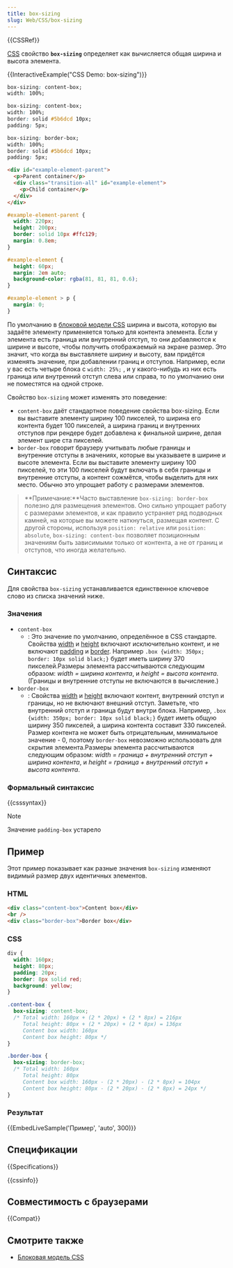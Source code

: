 ```yaml
---
title: box-sizing
slug: Web/CSS/box-sizing
---
```


{{CSSRef}}

[CSS](/ru/docs/Web/CSS) свойство **`box-sizing`** определяет как вычисляется общая ширина и высота элемента.

{{InteractiveExample("CSS Demo: box-sizing")}}

```css interactive-example-choice
box-sizing: content-box;
width: 100%;
```

```css interactive-example-choice
box-sizing: content-box;
width: 100%;
border: solid #5b6dcd 10px;
padding: 5px;
```

```css interactive-example-choice
box-sizing: border-box;
width: 100%;
border: solid #5b6dcd 10px;
padding: 5px;
```

```html interactive-example
<div id="example-element-parent">
  <p>Parent container</p>
  <div class="transition-all" id="example-element">
    <p>Child container</p>
  </div>
</div>
```

```css interactive-example
#example-element-parent {
  width: 220px;
  height: 200px;
  border: solid 10px #ffc129;
  margin: 0.8em;
}

#example-element {
  height: 60px;
  margin: 2em auto;
  background-color: rgba(81, 81, 81, 0.6);
}

#example-element > p {
  margin: 0;
}
```

По умолчанию в [блоковой модели CSS](/ru/docs/Web/CSS/CSS_box_model/Introduction_to_the_CSS_box_model) ширина и высота, которую вы задаёте элементу применяется только для контента элемента. Если у элемента есть граница или внутренний отступ, то они добавляются к ширине и высоте, чтобы получить отображаемый на экране размер. Это значит, что когда вы выставляете ширину и высоту, вам придётся изменять значение, при добавлении границ и отступов. Например, если у вас есть четыре блока с `width: 25%;` , и у какого-нибудь из них есть граница или внутренний отступ слева или справа, то по умолчанию они не поместятся на одной строке.

Свойство `box-sizing` может изменять это поведение:

- `content-box` даёт стандартное поведение свойства box-sizing. Если вы выставите элементу ширину 100 пикселей, то ширина его контента будет 100 пикселей, а ширина границ и внутренних отступов при рендере будет добавлена к финальной ширине, делая элемент шире ста пикселей.
- `border-box` говорит браузеру учитывать любые границы и внутренние отступы в значениях, которые вы указываете в ширине и высоте элемента. Если вы выставите элементу ширину 100 пикселей, то эти 100 пикселей будут включать в себя границы и внутренние отступы, а контент сожмётся, чтобы выделить для них место. Обычно это упрощает работу с размерами элементов.

> **Примечание:**Часто выставление `box-sizing: border-box` полезно для размещения элементов. Оно сильно упрощает работу с размерами элементов, и как правило устраняет ряд подводных камней, на которые вы можете наткнуться, размещая контент. С другой стороны, используя `position: relative` или `position: absolute`, `box-sizing: content-box` позволяет позиционным значениям быть зависимыми только от контента, а не от границ и отступов, что иногда желательно.

## Синтаксис

Для свойства `box-sizing` устанавливается единственное ключевое слово из списка значений ниже.

### Значения

- `content-box`
  - : Это значение по умолчанию, определённое в CSS стандарте. Свойства [width](/ru/docs/Web/CSS/width) и [height](/ru/docs/Web/CSS/height) включают исключительно контент, и не включают [padding](/ru/docs/Web/CSS/padding) и [border](/ru/docs/Web/CSS/border). Например `.box {width: 350px; border: 10px solid black;}` будет иметь ширину 370 пикселей.Размеры элемента рассчитываются следующим образом: _width = ширина контента_, и _height = высота контента_. (Границы и внутренние отступы не включаются в вычисление.)
- `border-box`
  - : Свойства [width](/ru/docs/Web/CSS/width) и [height](/ru/docs/Web/CSS/height) включают контент, внутренний отступ и границы, но не включают внешний отступ. Заметьте, что внутренний отступ и граница будут внутри блока. Например, `.box {width: 350px; border: 10px solid black;}` будет иметь общую ширину 350 пикселей, а ширина контента составит 330 пикселей. Размер контента не может быть отрицательным, минимальное значение - 0, поэтому `border-box` невозможно использовать для скрытия элемента.Размеры элемента рассчитываются следующим образом: _width = граница + внутренний отступ + ширина контента_, и _height = граница + внутренний отступ + высота контента_.

### Формальный синтаксис

{{csssyntax}}

> [!NOTE]
> Значение `padding-box` устарело

## Пример

Этот пример показывает как разные значения `box-sizing` изменяют видимый размер двух идентичных элементов.

### HTML

```html
<div class="content-box">Content box</div>
<br />
<div class="border-box">Border box</div>
```

### CSS

```css
div {
  width: 160px;
  height: 80px;
  padding: 20px;
  border: 8px solid red;
  background: yellow;
}

.content-box {
  box-sizing: content-box;
  /* Total width: 160px + (2 * 20px) + (2 * 8px) = 216px
     Total height: 80px + (2 * 20px) + (2 * 8px) = 136px
     Content box width: 160px
     Content box height: 80px */
}

.border-box {
  box-sizing: border-box;
  /* Total width: 160px
     Total height: 80px
     Content box width: 160px - (2 * 20px) - (2 * 8px) = 104px
     Content box height: 80px - (2 * 20px) - (2 * 8px) = 24px */
}
```

### Результат

{{EmbedLiveSample('Пример', 'auto', 300)}}

## Спецификации

{{Specifications}}

{{cssinfo}}

## Совместимость с браузерами

{{Compat}}

## Смотрите также

- [Блоковая модель CSS](/ru/docs/Web/CSS/CSS_box_model/Introduction_to_the_CSS_box_model)
